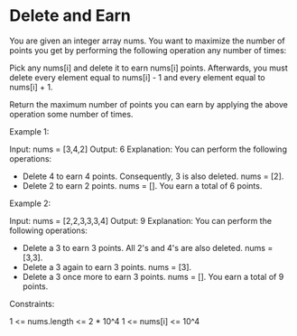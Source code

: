 # Delete and Earn

You are given an integer array nums. You want to maximize the number of points you get by performing the following operation any number of times:

Pick any nums[i] and delete it to earn nums[i] points. Afterwards, you must delete every element equal to nums[i] - 1 and every element equal to nums[i] + 1.

Return the maximum number of points you can earn by applying the above operation some number of times.

Example 1:

Input: nums = [3,4,2]
Output: 6
Explanation: You can perform the following operations:

- Delete 4 to earn 4 points. Consequently, 3 is also deleted. nums = [2].
- Delete 2 to earn 2 points. nums = [].
You earn a total of 6 points.

Example 2:

Input: nums = [2,2,3,3,3,4]
Output: 9
Explanation: You can perform the following operations:

- Delete a 3 to earn 3 points. All 2's and 4's are also deleted. nums = [3,3].
- Delete a 3 again to earn 3 points. nums = [3].
- Delete a 3 once more to earn 3 points. nums = [].
You earn a total of 9 points.

Constraints:

1 <= nums.length <= 2 * 10^4
1 <= nums[i] <= 10^4
